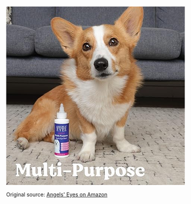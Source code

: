 ![Angels' Eyes](https://raw.githubusercontent.com/nikole-flowers/leo-work/main/AngelsEyes/AngelsEyes.jpg "Angels' Eyes")

Original source: [Angels' Eyes on Amazon](https://www.amazon.com/stores/AngelsEyes/page/49070ADD-BA53-44EB-B16D-5008376C43C8)

